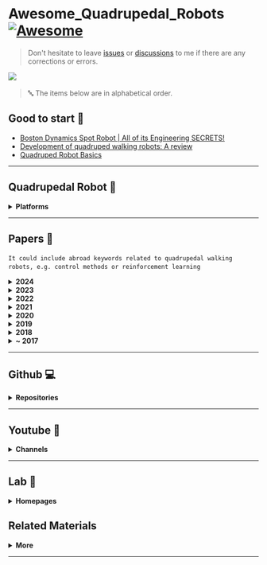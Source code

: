 # Awesome_Quadrupedal_Robots [![Awesome](https://cdn.rawgit.com/sindresorhus/awesome/d7305f38d29fed78fa85652e3a63e154dd8e8829/media/badge.svg)](https://github.com/sindresorhus/awesome)

> Don't hesitate to leave [issues](https://github.com/curieuxjy/Awesome_Quadrupedal_Robots/issues) or [discussions](https://github.com/curieuxjy/Awesome_Quadrupedal_Robots/discussions) to me if there are any corrections or errors.

![](./assets/cover_v2.png)

> 🔤 The items below are in alphabetical order.

## Good to start 🧐

- [Boston Dynamics Spot Robot | All of its Engineering SECRETS!](https://youtu.be/tfWbE_1eCZk)
- [Development of quadruped walking robots: A review](https://doi.org/10.1016/j.asej.2020.11.005)
- [Quadruped Robot Basics](https://youtu.be/O_2swSMecB4)

---

## Quadrupedal Robot 🐅

<details>
<summary><b>Platforms</b></summary>

- [AiDIN](https://www.aidinrobotics.co.kr/leggedrobot-aidin)
- [ANYmal](https://rsl.ethz.ch/robots-media/anymal.html)
- [Barkour](https://ai.googleblog.com/2023/05/barkour-benchmarking-animal-level.html)
- [Cheetah](https://biomimetics.mit.edu/)
- [CyberDog 2](https://www.mi.com/cyberdog2)
- [DeepRobotics](https://www.deeprobotics.cn/en/index/product.html)
- [HyQ](https://robots.ieee.org/robots/hyq/)
- [Magnecko](https://magnecko.ethz.ch/)
- [Max](https://www.chinamoneynetwork.com/2021/03/05/tencents-new-robotic-dog-max-has-wheels-on-its-knees-can-travel-at-25km-hour)
- [PongBot](https://rclab.kookmin.ac.kr/project1/quadruped-robot)
- [RBQ](https://www.rainbow-robotics.com/en_rbq)
- [Solo8](https://open-dynamic-robot-initiative.github.io/)
- [Spot](https://www.bostondynamics.com/products/spot)
- [Unitree](https://www.unitree.com/)
- [Vision60](https://www.ghostrobotics.io/vision-60)

</details>

---

## Papers 📑
`It could include abroad keywords related to quadrupedal walking robots, e.g. control methods or reinforcement learning`

<details>
<summary><b>2024</b></summary>

<img src="./assets/2024.png" width="100%" class="center"/>

- [Accessorizing Quadrupedal Robots with Wearable Electronics](https://onlinelibrary.wiley.com/doi/full/10.1002/aisy.202300633)
- [Agile But Safe: Learning Collision-Free High-Speed Legged Locomotion](https://arxiv.org/abs/2401.17583)
- [Cafe-Mpc: A Cascaded-Fidelity Model Predictive Control Framework with Tuning-Free Whole-Body Control](https://arxiv.org/abs/2403.03995)
- [Contrastive Initial State Buffer for Reinforcement Learning](https://rpg.ifi.uzh.ch/docs/ICRA24_Messikommer.pdf)
- [Convergent iLQR for Safe Trajectory Planning and Control of Legged Robots](https://arxiv.org/abs/2304.00346)
- [Deep Compliant Control for Legged Robots](TBD)
- [DrEureka: Language Model Guided Sim-To-Real Transfer](https://eureka-research.github.io/dr-eureka/assets/dreureka-paper.pdf)
- [DTC: Deep Tracking Control](https://www.science.org/doi/10.1126/scirobotics.adh5401)
- [Enhancing Quadruped Robot Locomotion on Deformable Terrains Through Contact Perception and Terrain Classification](https://papers.ssrn.com/sol3/papers.cfm?abstract_id=4682648)
- [Fast Traversability Estimation for Wild Visual Navigation](https://arxiv.org/abs/2305.08510)
- [GeRM: A Generalist Robotic Model with Mixture-of-experts for Quadruped Robot](https://arxiv.org/abs/2403.13358)
- [Hierarchical Open-Vocabulary 3D Scene Graphs for Language-Grounded Robot Navigation](https://arxiv.org/pdf/2403.17846.pdf)
- [Learning Force Control for Legged Manipulation](https://arxiv.org/abs/2405.01402)
- [Learning Quadrupedal High-Speed Running on Uneven Terrain](https://www.mdpi.com/2313-7673/9/1/37)
- [Learning Risk-Aware Quadrupedal Locomotion using Distributional Reinforcement Learning](https://arxiv.org/abs/2309.14246)
- [Learning robust autonomous navigation and locomotion for wheeled-legged robots](https://www.science.org/doi/10.1126/scirobotics.adi9641)
- [Learning to walk in confined spaces using 3D representation](https://arxiv.org/abs/2403.00187)
- [Legged Robot State Estimation With Invariant Extended Kalman Filter Using Neural Measurement Network](https://arxiv.org/abs/2402.00366)
- [ManyQuadrupeds: Learning a Single Locomotion Policy for Diverse Quadruped Robots](https://arxiv.org/abs/2310.10486)
- [MQE: Unleashing the Power of Interaction with Multi-agent Quadruped Environment](https://arxiv.org/abs/2403.16015)
- [OptiState: State Estimation of Legged Robots using Gated Networks with Transformer-based Vision and Kalman Filtering](https://arxiv.org/abs/2401.16719)
- [Pedipulate: Enabling Manipulation Skills using a Quadruped Robot's Leg](https://arxiv.org/abs/2402.10837)
- [ProNav: Proprioceptive Traversability Estimation for Legged Robot Navigation in Outdoor Environments](https://arxiv.org/abs/2307.09754)
- [Reduced Model Predictive Control Toward Highly Dynamic Quadruped Locomotion](https://ieeexplore.ieee.org/document/10418132/)
- [Sim-to-Real: A Performance Comparison of PPO, TD3, and SAC Reinforcement Learning Algorithms for Quadruped Walking Gait Generation](https://www.scirp.org/journal/paperinformation?paperid=131938)
- [Track2Act: Predicting Point Tracks from Internet Videos enables Diverse Zero-shot Robot Manipulation](https://arxiv.org/abs/2405.01527)
- [Understanding URDF: A Dataset and Analysis](https://ieeexplore.ieee.org/abstract/document/10478618)
- [Viability leads to the emergence of gait transitions in learning agile quadrupedal locomotion on challenging terrains](https://www.nature.com/articles/s41467-024-47443-w)
- [ViPlanner: Visual Semantic Imperative Learning for Local Navigation](https://arxiv.org/abs/2310.00982)
- [Visual Whole-Body Control for Legged Loco-Manipulation](https://arxiv.org/abs/2403.16967)
- [VLFM: Vision-Language Frontier Maps for Zero-Shot Semantic Navigation](https://arxiv.org/abs/2312.03275)

</details>

<details>
<summary><b>2023</b></summary>

<img src="./assets/2023.png" width="100%" class="center"/>

- [Adaptive Locomotion Learning for Quadruped Robots by Combining DRL with a Cosine Oscillator Based Rhythm Controller](https://www.mdpi.com/2076-3417/13/19/11045)
- [Adaptive walking control for quadruped robot by using oscillation patterns](https://www.nature.com/articles/s42256-022-00576-3)
- [AMP in the wild: Learning robust, agile, natural legged locomotion skills](https://arxiv.org/abs/2304.10888)
- [ANYmal Parkour: Learning Agile Navigation for Quadrupedal Robots](https://arxiv.org/abs/2306.14874)
- [ARMP: Autoregressive Motion Planning for Quadruped Locomotion and Navigation in Complex Indoor Environments](https://arxiv.org/abs/2303.15900)
- [ArtPlanner: Robust Legged Robot Navigation in the Field](https://arxiv.org/abs/2303.01420)
- [ASC: Adaptive Skill Coordination for Robotic Mobile Manipulation](https://arxiv.org/abs/2304.00410)
- [Autonomous Stair Ascending and Descending by Quadruped Wheelchairs](https://ieeexplore.ieee.org/abstract/document/10202377)
- [Barkour: Benchmarking Animal-level Agility with Quadruped Robots](https://arxiv.org/abs/2305.14654)
- [Barry: A High-Payload and Agile Quadruped Robot](https://ieeexplore.ieee.org/document/10246325)
- [Combining model-predictive control and predictive reinforcement learning for stable quadrupedal robot locomotion](https://arxiv.org/abs/2307.07752)
- [Controlling the Solo12 quadruped robot with deep reinforcement learning](https://www.nature.com/articles/s41598-023-38259-7)
- [Curiosity-Driven Learning of Joint Locomotion and Manipulation Tasks](https://openreview.net/forum?id=QG_ERxtDAP-&referrer=%5Bthe%20profile%20of%20Marco%20Hutter%5D(%2Fprofile%3Fid%3D~Marco_Hutter1))
- [DeepTransition: Viability Leads to the Emergence of Gait Transitions in Learning Anticipatory Quadrupedal Locomotion Skills](https://arxiv.org/abs/2306.07419)
- [DOC: Differentiable Optimal Control for Retargeting Motions onto Legged Robots](https://la.disneyresearch.com/wp-content/uploads/DOC_paper.pdf)
- [Dojo: A Differentiable Physics Engine for Robotics](https://arxiv.org/abs/2203.00806)
- [DreamWaQ: Learning Robust Quadrupedal Locomotion With Implicit Terrain Imagination via Deep Reinforcement Learning](https://arxiv.org/abs/2301.10602)
- [DribbleBot: Dynamic Legged Manipulation in the Wild](https://gmargo11.github.io/dribblebot/rsc/dribblebot_paper.pdf)
- [Drilling Task with a Quadruped Robot for Silage Face Measurements](https://www.researchgate.net/publication/370765569_Drilling_Task_with_a_Quadruped_Robot_for_Silage_Face_Measurements)
- [DTC: Deep Tracking Control - A Unifying Approach to Model-Based Planning and Reinforcement-Learning for Versatile and Robust Locomotion](https://arxiv.org/abs/2309.15462)
- [Event Camera-based Visual Odometry for Dynamic Motion Tracking of a Legged Robot Using Adaptive Time Surface](https://arxiv.org/abs/2305.08962)
- [Event-based Agile Object Catching with a Quadrupedal Robot](https://arxiv.org/abs/2303.17479)
- [Extreme Parkour with Legged Robots](https://arxiv.org/abs/2309.14341)
- [Fast Traversability Estimation for Wild Visual Navigation](https://arxiv.org/abs/2305.08510)
- [From Data-Fitting to Discovery: Interpreting the Neural Dynamics of Motor Control through Reinforcement Learning](https://arxiv.org/abs/2305.11107)
- [Geometric Mechanics of Contact-Switching Systems](https://arxiv.org/abs/2306.10276)
- [Grow Your Limits: Continuous Improvement with Real-World RL for Robotic Locomotion](https://arxiv.org/abs/2310.17634)
- [Guardians as You Fall: Active Mode Transition for Safe Falling](https://arxiv.org/abs/2310.04828)
- [Hierarchical Experience-informed Navigation for Multi-modal Quadrupedal Rebar Grid Traversal](https://arxiv.org/abs/2311.08354)
- [Identifying important sensory feedback for learning locomotion skills](https://www.nature.com/articles/s42256-023-00701-w)
- [Intelligent Control of Multilegged Robot Smooth Motion: A Review](https://ieeexplore.ieee.org/document/10216974)
- [iPlanner: Imperative Path Planning](https://arxiv.org/abs/2302.11434)
- [Language to Rewards for Robotic Skill Synthesis](https://arxiv.org/abs/2306.08647)
- [Layered Control for Cooperative Locomotion of Two Quadrupedal Robots: Centralized and Distributed Approaches](https://ieeexplore.ieee.org/document/10281391)
- [Learning a Single Policy for Diverse Behaviors on a Quadrupedal Robot using Scalable Motion Imitation](https://arxiv.org/abs/2303.15331)
- [Learning Agility and Adaptive Legged Locomotion via Curricular Hindsight Reinforcement Learning](https://arxiv.org/abs/2310.15583)
- [Learning and Adapting Agile Locomotion Skills by Transferring Experience](https://arxiv.org/abs/2304.09834)
- [Learning Arm-Assisted Fall Damage Reduction and Recovery for Legged Mobile Manipulators](https://www.research-collection.ethz.ch/handle/20.500.11850/595246)
- [Learning Complex Motor Skills for Legged Robot Fall Recovery](https://ieeexplore.ieee.org/document/10138662/)
- [Learning Impulse-Reduced Gait for Quadruped Robot using CMA-ES](https://ieeexplore.ieee.org/abstract/document/10202519)
- [Learning Low-Frequency Motion Control for Robust and Dynamic Robot Locomotion](https://arxiv.org/abs/2209.14887)
- [Learning Multiple Gaits within Latent Space for Quadruped Robots](https://arxiv.org/abs/2308.03014)
- [Learning Quadruped Locomotion using Bio-Inspired Neural Networks with Intrinsic Rhythmicity](https://arxiv.org/abs/2305.07300)
- [Learning quadrupedal locomotion on deformable terrain](https://www.science.org/doi/full/10.1126/scirobotics.ade2256)
- [Learning Robust Perception-Based Controller for Quadruped Robot](https://ieeexplore.ieee.org/document/10237187)
- [Learning to Exploit Elastic Actuators for Quadruped Locomotion](https://arxiv.org/abs/2209.07171)
- [Learning to Walk by Steering: Perceptive Quadrupedal Locomotion in Dynamic Environments](https://arxiv.org/abs/2209.09233)
- [Learning Whole-body Manipulation for Quadrupedal Robot](https://arxiv.org/abs/2308.16820)
- [Legs as Manipulator: Pushing Quadrupedal Agility Beyond Locomotion](https://arxiv.org/abs/2303.11330)
- [Lifelike Agility and Play on Quadrupedal Robots using Reinforcement Learning and Generative Pre-trained Models](https://arxiv.org/abs/2308.15143)
- [LSC: Language-guided Skill Coordination](https://languageguidedskillcoordination.github.io/)
- [LSTP: Long Short-Term Motion Planning for Legged and Legged-Wheeled Systems](https://www.research-collection.ethz.ch/handle/20.500.11850/625515)
- [Mastering Diverse Domains through World Models](https://arxiv.org/abs/2301.04104)
- [Max: A Wheeled-Legged Quadruped Robot for Multimodal Agile Locomotion](https://ieeexplore.ieee.org/document/10375960)
- [Multi-Contact Whole Body Force Control for Position-Controlled Robots](https://arxiv.org/abs/2312.16465)
- [Not Only Rewards But Also Constraints: Applications on Legged Robot Locomotion](https://arxiv.org/abs/2308.12517)
- [OPT-Mimic: Imitation of Optimized Trajectories for Dynamic Quadruped Behaviors](https://arxiv.org/abs/2210.01247)
- [ORBIT: A Unified Simulation Framework for Interactive Robot Learning Environments](https://ieeexplore.ieee.org/abstract/document/10107764)
- [Orthrus: A Dual-arm Quadrupedal Robot for Mobile Manipulation and Entertainment Applications](https://ieeexplore.ieee.org/document/10309339)
- [Puppeteer and Marionette: Learning Anticipatory Quadrupedal Locomotion Based on Interactions of a Central Pattern Generator and Supraspinal Drive](https://arxiv.org/abs/2302.13378)
- [PyPose: A Library for Robot Learning with Physics-based Optimization](https://arxiv.org/abs/2209.15428)
- [QUAR-VLA: Vision-Language-Action Model for Quadruped Robots](https://arxiv.org/abs/2312.14457)
- [Real-Time Collision-Free Motion Planning and Control for Mobile Manipulation with Quadrupeds](https://ieeexplore.ieee.org/abstract/document/10354901)
- [Reinforcement Learning for Legged Robots: Motion Imitation from Model-Based Optimal Control](https://arxiv.org/abs/2305.10989)
- [Reinforcement Learning from Multiple Sensors via Joint Representations](https://arxiv.org/abs/2302.05342)
- [Resilient Legged Local Navigation: Learning to Traverse with Compromised Perception End-to-End](https://arxiv.org/abs/2310.03581)
- [Responsive CPG-Based Locomotion Control for Quadruped Robots](https://link.springer.com/chapter/10.1007/978-981-99-8073-4_22)
- [RL + Model-based Control: Using On-demand Optimal Control to Learn Versatile Legged Locomotion](https://arxiv.org/abs/2305.17842)
- [RoboHive: A Unified Framework for Robot Learning](https://arxiv.org/abs/2310.06828)
- [Robot Parkour Learning](https://openreview.net/forum?id=uo937r5eTE)
- [Robust Quadrupedal Locomotion via Risk-Averse Policy Learning](https://arxiv.org/abs/2308.09405)
- [Robust Recovery Motion Control for Quadrupedal Robots via Learned Terrain Imagination](https://arxiv.org/abs/2306.12712)
- [Roll-Drop: accounting for observation noise with a single parameter](https://arxiv.org/abs/2304.13150)
- [SafeSteps: Learning Safer Footstep Planning Policies for Legged Robots via Model-Based Priors](https://arxiv.org/abs/2307.12664.pdf)
- [SayTap: Language to Quadrupedal Locomotion](https://arxiv.org/abs/2306.07580)
- [Scientific Exploration of Challenging Planetary Analog Environments with a Team of Legged Robots](https://arxiv.org/abs/2307.10079)
- [Skill Graph for Real-world Quadrupedal Robot Reinforcement Learning](https://openreview.net/forum?id=vdm4WnG5u-M)
- [SLoMo: A General System for Legged Robot Motion Imitation From Casual Videos](https://ieeexplore.ieee.org/abstract/document/10246373)
- [Solving Challenging Control Problems via Learning-based Motion Planning and Imitation](https://ieeexplore.ieee.org/abstract/document/10202250)
- [Taking the First Step Toward Autonomous Quadruped Robots: The Quadruped Robot Challenge at ICRA 2023 in London [Competitions]](https://doi.org/10.1109/MRA.2023.3293296)
- [Terrain-Aware Quadrupedal Locomotion via Reinforcement Learning](https://arxiv.org/abs/2310.04675)
- [Towards Legged Locomotion on Steep Planetary Terrain](https://www.research-collection.ethz.ch/handle/20.500.11850/625001)
- [Tuning Legged Locomotion Controllers via Safe Bayesian Optimization](https://arxiv.org/abs/2306.07092)
- [Versatile Multi-Contact Planning and Control for Legged Loco-Manipulation](https://www.science.org/doi/10.1126/scirobotics.adg5014)

</details>

<details>
<summary><b>2022</b></summary>

<img src="./assets/2022.png" width="100%" class="center"/>

- [A Collision-Free MPC for Whole-Body Dynamic Locomotion and Manipulation](https://arxiv.org/abs/2202.12385v1)
- [A Linearization of Centroidal Dynamics for the Model-Predictive Control of Quadruped Robots](https://ieeexplore.ieee.org/document/9812433)
- [A Reconfigurable Leg for Walking Robots](https://ieeexplore.ieee.org/document/9667211)
- [A Walk in the Park: Learning to Walk in 20 Minutes With Model-Free Reinforcement Learning](https://arxiv.org/abs/2208.07860)
- [A Whole-Body Controller Based on a Simplified Template for Rendering Impedances in Quadruped Manipulators](https://arxiv.org/abs/2208.00810)
- [A1 SLAM: Quadruped SLAM using the A1's Onboard Sensors](https://arxiv.org/abs/2211.14432)
- [Accelerated Policy Learning with Parallel Differentiable Simulation](https://arxiv.org/abs/2204.07137)
- [Accessibility-Based Clustering for Efficient Learning of Locomotion Skills](https://arxiv.org/abs/2109.11191)
- [Advanced Skills by Learning Locomotion and Local Navigation End-to-End](https://arxiv.org/abs/2209.12827)
- [Advanced Skills through Multiple Adversarial Motion Priors in Reinforcement Learning](https://doi.org/10.48550/arXiv.2203.14912)
- [Agile and versatile climbing on ferromagnetic surfaces with a quadrupedal robot](https://www.science.org/doi/10.1126/scirobotics.add1017)
- [Animal Motions on Legged Robots Using Nonlinear Model Predictive Control](https://ieeexplore.ieee.org/document/9981945)
- [Articulated Object Interaction in Unknown Scenes with Whole-Body Mobile Manipulation](https://arxiv.org/abs/2103.10534)
- [Bio-Inspired Rhythmic Locomotion for Quadruped Robots](https://ieeexplore.ieee.org/document/9780216)
- [Central pattern generators evolved for real-time adaptation](https://arxiv.org/abs/2210.08102)
- [Cerberus: Low-Drift Visual-Inertial-Leg Odometry For Agile Locomotion](https://arxiv.org/abs/2209.07654)
- [Collision-Backpropagation based Obstacle Avoidance Method for a Legged Robot Expressed as a Simplified Dynamics Model](https://ieeexplore.ieee.org/document/10003733)
- [Combining Learning-Based Locomotion Policy With Model-Based Manipulation for Legged Mobile Manipulators](https://ieeexplore.ieee.org/abstract/document/9684679)
- [Concurrent Training of a Control Policy and a State Estimator for Dynamic and Robust Legged Locomotion](https://doi.org/10.1109/LRA.2022.3151396)
- [Control of Wheeled-Legged Quadrupeds Using Deep Reinforcement Learning](https://link.springer.com/chapter/10.1007/978-3-031-15226-9_14)
- [Coupling Vision and Proprioception for Navigation of Legged Robots](https://arxiv.org/abs/2112.02094)
- [CPG-RL: Learning Central Pattern Generators for Quadruped Locomotion](https://arxiv.org/abs/2211.00458)
- [Creating a Dynamic Quadrupedal Robotic Goalkeeper with Reinforcement Learning](https://arxiv.org/abs/2210.04435)
- [DayDreamer: World Models for Physical Robot Learning](https://openreview.net/forum?id=3RBY8fKjHeu)
- [Deep Hierarchical Planning from Pixels](https://arxiv.org/abs/2206.04114)
- [Deep reinforcement learning for real-world quadrupedal locomotion: a comprehensive review](https://www.oaepublish.com/articles/ir.2022.20)
- [Deep Whole-Body Control: Learning a Unified Policy for Manipulation and Locomotion](https://arxiv.org/abs/2210.10044)
- [DeepPhase: periodic autoencoders for learning motion phase manifolds](https://dl.acm.org/doi/10.1145/3528223.3530178)
- [DMAP: a Distributed Morphological Attention Policy for Learning to Locomote with a Changing Body](https://arxiv.org/abs/2209.14218)
- [Elevation Mapping for Locomotion and Navigation using GPU](https://arxiv.org/abs/2204.12876)
- [Factor Graph Fusion of Raw GNSS Sensing with IMU and Lidar for Precise Robot Localization without a Base Station](https://arxiv.org/abs/2209.14649)
- [GenLoco: Generalized Locomotion Controllers for Quadrupedal Robots](https://openreview.net/forum?id=mqry_xMzvCM)
- [Hierarchical Adaptive Loco-manipulation Control for Quadruped Robots](https://arxiv.org/abs/2209.13145)
- [Hierarchical Decentralized Deep Reinforcement Learning Architecture for a Simulated Four-Legged Agent](https://arxiv.org/abs/2210.08003)
- [Hierarchical Reinforcement Learning for Precise Soccer Shooting Skills using a Quadrupedal Robot](https://arxiv.org/abs/2208.01160)
- [High-speed quadrupedal locomotion by imitation-relaxation reinforcement learning](https://www.nature.com/articles/s42256-022-00576-3)
- [Human Motion Control of Quadrupedal Robots using Deep Reinforcement Learning](https://arxiv.org/abs/2204.13336)
- [Imitate and Repurpose: Learning Reusable Robot Movement Skills From Human and Animal Behaviors](https://arxiv.org/abs/2203.17138)
- [Is Conditional Generative Modeling all you need for Decision-Making?](https://arxiv.org/abs/2211.15657)
- [Just Round: Quantized Observation Spaces Enable Memory Efficient Learning of Dynamic Locomotion](https://arxiv.org/abs/2210.08065)
- [Landing control method of a lightweight four-legged landing and walking robot](https://link.springer.com/article/10.1007/s11465-022-0707-1)
- [Layered Control for Cooperative Locomotion of Two Quadrupedal Robots: Centralized and Distributed Approaches](https://arxiv.org/abs/2211.06913)
- [Learning a Unified Policy for Whole-Body Control of Manipulation and Locomotion](https://openreview.net/forum?id=zldI4UpuG7v)
- [Learning Agile Skills via Adversarial Imitation of Rough Partial Demonstrations](https://arxiv.org/abs/2206.11693)
- [Learning and Deploying Robust Locomotion Policies with Minimal Dynamics Randomization](https://arxiv.org/abs/2209.12878)
- [Learning Footstep Planning for the Quadrupedal Locomotion with Model Predictive Control](https://link.springer.com/chapter/10.1007/978-3-030-97672-9_4)
- [Learning Forward Dynamics Model and Informed Trajectory Sampler for Safe Quadruped Navigation](https://doi.org/10.48550/arXiv.2204.08647)
- [Learning Free Gait Transition for Quadruped Robots via Phase-Guided Controller](https://arxiv.org/abs/2201.00206)
- [Learning Low-Frequency Motion Control for Robust and Dynamic Robot Locomotion](https://arxiv.org/abs/2209.14887)
- [Learning Modular Robot Visual-motor Locomotion Policies](https://arxiv.org/abs/2210.17486)
- [Learning plastic matching of robot dynamics in closed-loop central pattern generators](https://www.nature.com/articles/s42256-022-00505-4)
- [Learning robust perceptive locomotion for quadrupedal robots in the wild](https://doi.org/10.1126/scirobotics.abk2822)
- [Learning Torque Control for Quadrupedal Locomotion](https://doi.org/10.48550/arXiv.2203.05194)
- [Learning Visual Locomotion with Cross-Modal Supervision](https://arxiv.org/abs/2211.03785)
- [Legged Locomotion in Challenging Terrains using Egocentric Vision](https://openreview.net/forum?id=Re3NjSwf0WF)
- [Locomotion Policy Guided Traversability Learning using Volumetric Representations of Complex Environments](https://arxiv.org/abs/2203.15854)
- [Meta Reinforcement Learning for Optimal Design of Legged Robots](https://ieeexplore.ieee.org/abstract/document/9910025)
- [Model Predictive Control of Quadruped Robot Based on Reinforcement Learning](https://doi.org/10.3390/app13010154)
- [Monte Carlo Tree Search Gait Planner for Non-Gaited Legged System Control](https://arxiv.org/abs/2205.14277)
- [Multi-Modal Legged Locomotion Framework With Automated Residual Reinforcement Learning](https://ieeexplore.ieee.org/document/9830825)
- [Neural Scene Representation for Locomotion on Structured Terrain](https://arxiv.org/abs/2206.08077)
- [Next Steps: Learning a Disentangled Gait Representation for Versatile Quadruped Locomotion](https://ieeexplore.ieee.org/document/9811584)
- [Nonlinear Model Predictive Control for Quadrupedal Locomotion Using Second-Order Sensitivity Analysis](https://arxiv.org/abs/2207.10465)
- [Online Kinematic Calibration for Legged Robots](https://ieeexplore.ieee.org/document/9807408)
- [Perceptive Locomotion through Nonlinear Model Predictive Control](https://arxiv.org/abs/2208.08373)
- [PI-ARS: Accelerating Evolution-Learned Visual-Locomotion with Predictive Information Representations](https://arxiv.org/abs/2207.13224)
- [PrePARE: Predictive Proprioception for Agile Failure Event Detection in Robotic Exploration of Extreme Terrains](https://arxiv.org/abs/2208.00322)
- [PSTO: Learning Energy-Efficient Locomotion for Quadruped Robots](https://doi.org/10.3390/machines10030185)
- [Quadruped Reinforcement Learning without Explicit State Estimation](https://ieeexplore.ieee.org/document/10011765)
- [Rapid and Reliable Quadruped Motion Planning with Omnidirectional Jumping](https://arxiv.org/abs/2111.13648?context=cs)
- [Rapid Locomotion via Reinforcement Learning](https://arxiv.org/abs/2205.02824#)
- [Real-time Digital Double Framework to Predict Collapsible Terrains for Legged Robots](https://arxiv.org/abs/2209.09508)
- [REvolveR: Continuous Evolutionary Models for Robot-to-robot Policy Transfer](https://arxiv.org/abs/2202.05244)
- [RLOC: Terrain-Aware Legged Locomotion using Reinforcement Learning and Optimal Control](https://arxiv.org/abs/2012.03094)
- [RoLoMa: Robust Loco-Manipulation for Quadruped Robots with Arms](https://arxiv.org/abs/2203.01446)
- [Safe Reinforcement Learning for Legged Locomotion](https://doi.org/10.48550/arXiv.2203.02638)
- [Sample Efficient Dynamics Learning for Symmetrical Legged Robots:Leveraging Physics Invariance and Geometric Symmetries](https://arxiv.org/abs/2210.07329)
- [Saving the Limping: Fault-tolerant Quadruped Locomotion via Reinforcement Learning](https://arxiv.org/abs/2210.00474)
- [State Estimation for Hybrid Locomotion of Driving-Stepping Quadrupeds](https://arxiv.org/abs/2211.11390)
- [STEP: State Estimator for Legged Robots Using a Preintegrated foot Velocity Factor](https://arxiv.org/abs/2202.05572)
- [TROT-Q: Traversability and Obstacle Aware Target Tracking System for Quadruped Robots](https://ieeexplore.ieee.org/document/9828258)
- [Unsupervised Learning of Terrain Representations for Haptic Monte Carlo Localization](https://ieeexplore.ieee.org/document/9812296)
- [VAE-Loco: Versatile Quadruped Locomotion by Learning a Disentangled Gait Representation](https://arxiv.org/abs/2205.01179)
- [Versatile Real-Time Motion Synthesis via Kino-Dynamic MPC with Hybrid-Systems DDP](https://arxiv.org/abs/2209.14138)
- [Versatile Skill Control via Self-supervised Adversarial Imitation of Unlabeled Mixed Motions](https://arxiv.org/abs/2209.07899)
- [ViNL: Visual Navigation and Locomotion Over Obstacles](https://arxiv.org/abs/2210.14791)
- [ViTAL: Vision-Based Terrain-Aware Locomotion for Legged Robots](https://ieeexplore.ieee.org/document/9966331)
- [Walk These Ways: Gait-conditioned Policies Yield Diversified Quadrupedal Agility](https://openreview.net/forum?id=52c5e73SlS2)
- [Walking in Narrow Spaces: Safety-critical Locomotion Control for Quadrupedal Robots with Duality-based Optimization](https://arxiv.org/abs/2212.14199)

</details>

<details>
<summary><b>2021</b></summary>

<img src="./assets/2021.png" width="100%" class="center"/>

- [A Review of Physics Simulators for Robotic Applications](https://ieeexplore.ieee.org/document/9386154/)
- [A Unified MPC Framework for Whole-Body Dynamic Locomotion and Manipulation](https://arxiv.org/abs/2103.00946)
- [Adaptive CLF-MPC With Application to Quadrupedal Robots](https://doi.org/10.1109/LRA.2021.3128697)
- [Adaptive Force-based Control for Legged Robots](https://arxiv.org/abs/2011.06236)
- [Animal Gaits on Quadrupedal Robots Using Motion Matching and Model-Based Control](https://ieeexplore.ieee.org/document/9635838)
- [Cat-Like Jumping and Landing of Legged Robots in Low Gravity Using Deep Reinforcement Learning](https://doi.org/10.1109/TRO.2021.3084374)
- [Circus ANYmal: A Quadruped Learning Dexterous Manipulation with Its Limbs](https://ieeexplore.ieee.org/abstract/document/9561926)
- [CPG-ACTOR: Reinforcement Learning for Central Pattern Generators](https://arxiv.org/abs/2102.12891)
- [CPG-Based Hierarchical Locomotion Control for Modular Quadrupedal Robots Using Deep Reinforcement Learning](https://ieeexplore.ieee.org/document/9465716)
- [Development of a Quadruped Robot System With Torque-Controllable Modular Actuator Unit](https://doi.org/10.1109/TIE.2020.3007084)
- [Dynamics Randomization Revisited:A Case Study for Quadrupedal Locomotion](https://arxiv.org/abs/2011.02404)
- [Efficient Motion Planning Based on Kinodynamic Model for Quadruped Robots Following Persons in Confined Spaces](https://ieeexplore.ieee.org/document/9440744)
- [Fast and Efficient Locomotion via Learned Gait Transitions](https://arxiv.org/abs/2104.04644)
- [GLiDE: Generalizable Quadrupedal Locomotion in Diverse Environments with a Centroidal Model](https://arxiv.org/abs/2104.09771?context=cs)
- [Imitation Learning by Reinforcement Learning](https://doi.org/10.48550/arXiv.2108.04763)
- [Imitation Learning from MPC for Quadrupedal Multi-Gait Control](https://doi.org/10.1109/ICRA48506.2021.9561444)
- [Jumping over obstacles with MIT Cheetah 2](https://doi.org/10.1016/j.robot.2020.103703)
- [Learning Agile Locomotion Skills with a Mentor](https://doi.org/10.1109/ICRA48506.2021.9561567)
- [Learning Fast Adaptation with Meta Strategy Optimization](https://doi.org/10.48550/arXiv.1909.12995)
- [Learning multiple gaits of quadruped robot using hierarchical reinforcement learning](https://doi.org/10.48550/arXiv.2112.04741)
- [Learning to Jump from Pixels](https://arxiv.org/abs/2110.15344)
- [Learning to Navigate Sidewalks in Outdoor Environments](https://doi.org/10.48550/arXiv.2109.05603)
- [Learning to Walk in Minutes Using Massively Parallel Deep Reinforcement Learning](https://doi.org/10.48550/arXiv.2109.11978)
- [Learning Vision-Guided Quadrupedal Locomotion End-to-End with Cross-Modal Transformers](https://doi.org/10.48550/arXiv.2107.03996)
- [Legged Robots that Keep on Learning: Fine-Tuning Locomotion Policies in the Real World](https://doi.org/10.48550/arXiv.2110.05457)
- [Minimizing Energy Consumption Leads to the Emergence of Gaits in Legged Robots](https://doi.org/10.48550/arXiv.2111.01674)
- [Obstacle Overcoming Gait Design for Quadruped Robot with Vision and Tactile Sensing Feedback](https://ieeexplore.ieee.org/document/9638875)
- [Perceptive Autonomous Stair Climbing for Quadrupedal Robots](https://ieeexplore.ieee.org/document/9636302)
- [Real-time Optimal Navigation Planning Using Learned Motion Costs](https://ieeexplore.ieee.org/document/9561861)
- [Reinforcement Learning for Collaborative Quadrupedal Manipulation of a Payload over Challenging Terrain](https://ieeexplore.ieee.org/document/9551481)
- [Reinforcement Learning with Evolutionary Trajectory Generator: A General Approach for Quadrupedal Locomotion](https://doi.org/10.48550/arXiv.2109.06409)
- [Representation-Free Model Predictive Control for Dynamic Motions in Quadrupeds](https://arxiv.org/abs/2012.10002)
- [RMA: Rapid Motor Adaptation for Legged Robots](https://doi.org/10.48550/arXiv.2107.04034)
- [Robust High-speed Running for Quadruped Robots via Deep Reinforcement Learning](https://arxiv.org/abs/2103.06484)
- [Search-based Kinodynamic Motion Planning for Omnidirectional Quadruped Robots](https://arxiv.org/abs/2011.00806)
- [Simulation-Based Climbing Capability Analysis for Quadrupedal Robots](https://www.research-collection.ethz.ch/handle/20.500.11850/501538)
- [Traversing Steep and Granular Martian Analog Slopes With a Dynamic Quadrupedal Robot](https://arxiv.org/abs/2106.01974)
- [VILENS: Visual, Inertial, Lidar, and Leg Odometry for All-Terrain Legged Robots](https://doi.org/10.48550/arXiv.2107.07243)
- [VILENS: Visual, Inertial, Lidar, and Leg Odometryfor All-Terrain Legged Robots](https://arxiv.org/abs/2107.07243)
- [Vision-based Terrain Perception of Quadruped Robots in Complex Environments](https://ieeexplore.ieee.org/document/9739576)
- [Visual-Locomotion: Learning to Walk on Complex Terrains with Vision](https://openreview.net/forum?id=NDYbXf-DvwZ)

</details>

<details>
<summary><b>2020</b></summary>

<img src="./assets/2020.png" width="100%" class="center"/>

- [An Open Torque-Controlled Modular Robot Architecture for Legged Locomotion Research](https://ieeexplore.ieee.org/document/9015985)
- [Dream to Control: Learning Behaviors by Latent Imagination](https://arxiv.org/abs/1912.01603)
- [Dynamic equilibrium of climbing robots based on stability polyhedron for gravito-inertial acceleration](https://clawar.org/wp-content/uploads/2021/02/Clawar2020_Paper_18.pdf)
- [Dynamics-Aware Unsupervised Discovery of Skills](https://arxiv.org/abs/1907.01657)
- [Emergent Real-World Robotic Skills via Unsupervised Off-Policy Reinforcement Learning](https://arxiv.org/abs/2004.12974)
- [First Steps: Latent-Space Control with Semantic Constraints for Quadruped Locomotion](https://arxiv.org/abs/2007.01520)
- [Guided Constrained Policy Optimization for Dynamic Quadrupedal Robot Locomotion](https://ieeexplore.ieee.org/abstract/document/9028178)
- [Learning Agile Robotic Locomotion Skills by Imitating Animals](https://doi.org/10.48550/arXiv.2004.00784)
- [Learning quadrupedal locomotion over challenging terrain](https://doi.org/10.1126/scirobotics.abc5986)
- [Learning to Walk in the Real World with Minimal Human Effort](https://arxiv.org/abs/2002.08550)
- [Models, Pixels, and Rewards: Evaluating Design Trade-offs in Visual Model-Based Reinforcement Learning](https://doi.org/10.48550/arXiv.2012.04603)
- [Mpc-based controller with terrain insight for dynamic legged locomotion](https://arxiv.org/abs/1909.13842)
- [Multi-expert learning of adaptive legged locomotion](https://doi.org/10.1126/scirobotics.abb2174)
- [One Policy to Control Them All: Shared Modular Policies for Agent-Agnostic Control](https://doi.org/10.48550/arXiv.2007.04976)
- [Path Planning With Local Motion Estimations](https://ieeexplore.ieee.org/document/8988152)
- [Perceptive Locomotion in Rough Terrain – Online Foothold Optimization](https://ieeexplore.ieee.org/document/9134750)
- [Plane-based stairway mapping for legged robot locomotion](https://doi.org/10.1108/IR-09-2019-0189)
- [Pronto: A Multi-Sensor State Estimator for Legged Robots in Real-World Scenarios](https://www.frontiersin.org/articles/10.3389/frobt.2020.00068/full)
- [Rapidly Adaptable Legged Robots via Evolutionary Meta-Learning](https://doi.org/10.48550/arXiv.2003.01239)
- [Reinforcement learning for quadrupedal locomotion with design of continual–hierarchical curriculum](https://doi.org/10.1016/j.engappai.2020.103869)
- [Vision Aided Dynamic Exploration of Unstructured Terrain with a Small-Scale Quadruped Robot](https://ieeexplore.ieee.org/document/9196777)

</details>

<details>
<summary><b>2019</b></summary>

<img src="./assets/2019.png" width="100%" class="center"/>

- [DeepGait: Planning and Control of Quadrupedal Gaits using Deep Reinforcement Learning](https://doi.org/10.48550/arXiv.1909.08399)
- [Design a Fall Recovery Strategy for a Wheel-Legged Quadruped Robot Using Stability Feature Space](https://doi.org/10.1109/ROBIO49542.2019.8961722)
- [Dynamic Locomotion on Slippery Ground](https://doi.org/10.1109/LRA.2019.2931284)
- [Fast and Continuous Foothold Adaptation for Dynamic Locomotion through CNNs](https://arxiv.org/abs/1809.09759)
- [Feedback MPC for Torque-Controlled Legged Robots](https://doi.org/10.1109/IROS40897.2019.8968251)
- [Hierarchical Reinforcement Learning for Quadruped Locomotion](https://arxiv.org/abs/1905.08926)
- [Highly Dynamic Quadruped Locomotion via Whole-Body Impulse Control and Model Predictive Control](https://arxiv.org/abs/1909.06586)
- [Learning a Faster Locomotion Gait for a Quadruped Robot with Model-Free Deep Reinforcement Learning](https://ieeexplore.ieee.org/document/8961651)
- [Learning agile and dynamic motor skills for legged robots](https://www.science.org/doi/10.1126/scirobotics.aau5872)
- [Model Predictive Control for Motion Planning of Quadrupedal Locomotion](https://ieeexplore.ieee.org/document/8834241)
- [Policies Modulating Trajectory Generators](https://arxiv.org/abs/1910.02812)
- [Robust Legged Robot State Estimation Using Factor Graph Optimization](https://doi.org/10.1109/LRA.2019.2933768)
- [SpaceBok: A Dynamic Legged Robot for Space Exploration](https://ieeexplore.ieee.org/document/8794136)
- [Stabilizing Off-Policy Q-Learning via Bootstrapping Error Reduction](https://doi.org/10.48550/arXiv.1906.00949)
- [Whole-body motion and landing force control for quadrupedal stair climbing](https://ieeexplore.ieee.org/document/8967527)

</details>

<details>
<summary><b>2018</b></summary>

<img src="./assets/2018.png" width="100%" class="center"/>

- [Contact Model Fusion for Event-Based Locomotion in Unstructured Terrains](https://ieeexplore.ieee.org/document/8460904)
- [Dynamic locomotion in the MIT Cheetah 3 through convex model-predictive control](https://ieeexplore.ieee.org/document/8594448)
- [Gait and Trajectory Optimization for Legged Systems Through Phase-Based End-Effector Parameterization](https://ieeexplore.ieee.org/document/8283570)
- [Learning to Walk via Deep Reinforcement Learning](https://doi.org/10.48550/arXiv.1812.11103)
- [MIT Cheetah 3: Design and Control of a Robust, Dynamic Quadruped Robot](https://doi.org/10.1109/IROS.2018.8593885)
- [Mode-adaptive neural networks for quadruped motion control](https://dl.acm.org/doi/10.1145/3197517.3201366)
- [Per-Contact Iteration Method for Solving Contact Dynamics](https://ieeexplore.ieee.org/abstract/document/8255551)
- [Policy Transfer with Strategy Optimization](https://doi.org/10.48550/arXiv.1810.05751)
- [Robust Rough-Terrain Locomotion with a Quadrupedal Robot](https://ieeexplore.ieee.org/document/8460731)
- [Scalability Analysis of Legged Robots for Space Exploration](https://www.research-collection.ethz.ch/handle/20.500.11850/183684)
- [Sim-to-Real: Learning Agile Locomotion For Quadruped Robots](https://doi.org/10.48550/arXiv.1804.10332)

</details>

<details>
<summary><b>~ 2017</b></summary>

<img src="./assets/2017.png" width="100%" class="center"/>

- [ANYmal - a highly mobile and dynamic quadrupedal robot](https://doi.org/10.1109/IROS.2016.7758092)
- [Design of HyQ – a hydraulically and electrically actuated quadruped robot](https://doi.org/10.1177/0959651811402275)
- [High-slope terrain locomotion for torque-controlled quadruped robots](https://link.springer.com/article/10.1007/s10514-016-9573-1)
- [Meta Learning Shared Hierarchies](https://doi.org/10.48550/arXiv.1710.09767)
- [Robot-Centric Elevation Mapping with Uncertainty Estimates](https://doi.org/10.1142/9789814623353_0051)
- [Slip Detection and Recovery for Quadruped Robots](https://doi.org/10.1016/j.robot.2005.07.002)
- [State Estimation for Legged Robots - Consistent Fusion of Leg Kinematics and IMU](https://doi.org/10.7551/mitpress/9816.001.0001)
- [Survey of Numerical Methods for Trajectory Optimization](https://arc.aiaa.org/doi/10.2514/2.4231)
- [Terrain-adaptive locomotion skills using deep reinforcement learning](https://dl.acm.org/doi/10.1145/2897824.2925881)
- [Tumble stability criterion of integrated locomotion and manipulation](https://ieeexplore.ieee.org/document/571067)
- [Wholebody trajectory optimization for non-periodic dynamic motions on quadrupedal systems](https://ieeexplore.ieee.org/document/7989623)

</details>

---

## Github 💻

<details>
<summary><b>Repositories</b></summary>

- [![](https://img.shields.io/badge/adham--elarabawy-open--quadruped-black?style=flat-square&logo=github)](https://github.com/adham-elarabawy/open-quadruped) <img src="https://img.shields.io/github/stars/adham-elarabawy/open-quadruped?style=flat-square&color=yellow">
- [![](https://img.shields.io/badge/Alescontrela-AMP_for_hardware-black?style=flat-square&logo=github)](https://github.com/Alescontrela/AMP_for_hardware) <img src="https://img.shields.io/github/stars/Alescontrela/AMP_for_hardware?style=flat-square&color=yellow">
- [![](https://img.shields.io/badge/antonilo-rl_locomotion-black?style=flat-square&logo=github)](https://github.com/antonilo/rl_locomotion) <img src="https://img.shields.io/github/stars/antonilo/rl_locomotion?style=flat-square&color=yellow">
- [![](https://img.shields.io/badge/AtsushiSakai-PythonRobotics-black?style=flat-square&logo=github)](https://github.com/AtsushiSakai/PythonRobotics) <img src="https://img.shields.io/github/stars/AtsushiSakai/PythonRobotics?style=flat-square&color=yellow">
- [![](https://img.shields.io/badge/bdaiinstitute-spot_ros2-black?style=flat-square&logo=github)](https://github.com/bdaiinstitute/spot_ros2) <img src="https://img.shields.io/github/stars/bdaiinstitute/spot_ros2?style=flat-square&color=yellow">
- [![](https://img.shields.io/badge/bdaiinstitute-vlfm-black?style=flat-square&logo=github)](https://github.com/bdaiinstitute/vlfm) <img src="https://img.shields.io/github/stars/bdaiinstitute/vlfm?style=flat-square&color=yellow">
- [![](https://img.shields.io/badge/bulletphysics-bullet3-black?style=flat-square&logo=github)](https://github.com/bulletphysics/bullet3) <img src="https://img.shields.io/github/stars/bulletphysics/bullet3?style=flat-square&color=yellow">
- [![](https://img.shields.io/badge/chvmp-champ_setup_assistant-black?style=flat-square&logo=github)](https://github.com/chvmp/champ_setup_assistant) <img src="https://img.shields.io/github/stars/chvmp/champ_setup_assistant?style=flat-square&color=yellow">
- [![](https://img.shields.io/badge/Daniella1-urdf_files_dataset-black?style=flat-square&logo=github)](https://github.com/Daniella1/urdf_files_dataset) <img src="https://img.shields.io/github/stars/Daniella1/urdf_files_dataset?style=flat-square&color=yellow">
- [![](https://img.shields.io/badge/danijar-dreamerv3-black?style=flat-square&logo=github)](https://github.com/danijar/dreamerv3) <img src="https://img.shields.io/github/stars/danijar/dreamerv3?style=flat-square&color=yellow">
- [![](https://img.shields.io/badge/Derek--TH--Wang-quadruped_ctrl-black?style=flat-square&logo=github)](https://github.com/Derek-TH-Wang/quadruped_ctrl) <img src="https://img.shields.io/github/stars/Derek-TH-Wang/quadruped_ctrl?style=flat-square&color=yellow">
- [![](https://img.shields.io/badge/dojo--sim-Dojo.jl-black?style=flat-square&logo=github)](https://github.com/dojo-sim/Dojo.jl) <img src="https://img.shields.io/github/stars/dojo-sim/Dojo.jl?style=flat-square&color=yellow">
- [![](https://img.shields.io/badge/dojo--sim-dojopy-black?style=flat-square&logo=github)](https://github.com/dojo-sim/dojopy) <img src="https://img.shields.io/github/stars/dojo-sim/dojopy?style=flat-square&color=yellow">
- [![](https://img.shields.io/badge/erwincoumans-pybullet_robots-black?style=flat-square&logo=github)](https://github.com/erwincoumans/pybullet_robots) <img src="https://img.shields.io/github/stars/erwincoumans/pybullet_robots?style=flat-square&color=yellow">
- [![](https://img.shields.io/badge/ethz--adrl-towr-black?style=flat-square&logo=github)](https://github.com/ethz-adrl/towr) <img src="https://img.shields.io/github/stars/ethz-adrl/towr?style=flat-square&color=yellow">
- [![](https://img.shields.io/badge/eureka--research-DrEureka-black?style=flat-square&logo=github)](https://github.com/eureka-research/DrEureka) <img src="https://img.shields.io/github/stars/eureka-research/DrEureka?style=flat-square&color=yellow">
- [![](https://img.shields.io/badge/gaiyi7788-awesome--legged--locomotion--learning-black?style=flat-square&logo=github)](https://github.com/gaiyi7788/awesome-legged-locomotion-learning) <img src="https://img.shields.io/github/stars/gaiyi7788/awesome-legged-locomotion-learning?style=flat-square&color=yellow"> 
- [![](https://img.shields.io/badge/google-brax-black?style=flat-square&logo=github)](https://github.com/google/brax) <img src="https://img.shields.io/github/stars/google/brax?style=flat-square&color=yellow">
- [![](https://img.shields.io/badge/heuristicus-spot_ros-black?style=flat-square&logo=github)](https://github.com/heuristicus/spot_ros) <img src="https://img.shields.io/github/stars/heuristicus/spot_ros?style=flat-square&color=yellow">
- [![](https://img.shields.io/badge/leggedrobotics-legged_gym-black?style=flat-square&logo=github)](https://github.com/leggedrobotics/legged_gym) <img src="https://img.shields.io/github/stars/leggedrobotics/legged_gym?style=flat-square&color=yellow">
- [![](https://img.shields.io/badge/leggedrobotics-rsl_rl-black?style=flat-square&logo=github)](https://github.com/leggedrobotics/rsl_rl) <img src="https://img.shields.io/github/stars/leggedrobotics/rsl_rl?style=flat-square&color=yellow">
- [![](https://img.shields.io/badge/leggedrobotics-viplanner-black?style=flat-square&logo=github)](https://github.com/leggedrobotics/viplanner) <img src="https://img.shields.io/github/stars/leggedrobotics/viplanner?style=flat-square&color=yellow">
- [![](https://img.shields.io/badge/nicrusso7-rex--gym-black?style=flat-square&logo=github)](https://github.com/nicrusso7/rex-gym) <img src="https://img.shields.io/github/stars/nicrusso7/rex-gym?style=flat-square&color=yellow">
- [![](https://img.shields.io/badge/NM512-dreamerv3--torch-black?style=flat-square&logo=github)](https://github.com/NM512/dreamerv3-torch) <img src="https://img.shields.io/github/stars/NM512/dreamerv3-torch?style=flat-square&color=yellow">
- [![](https://img.shields.io/badge/NVIDIA--Omniverse-IsaacGymEnvs-black?style=flat-square&logo=github)](https://github.com/NVIDIA-Omniverse/IsaacGymEnvs) <img src="https://img.shields.io/github/stars/NVIDIA-Omniverse/IsaacGymEnvs?style=flat-square&color=yellow">
- [![](https://img.shields.io/badge/NVIDIA--Omniverse-OmniIsaacGymEnvs-black?style=flat-square&logo=github)](https://github.com/NVIDIA-Omniverse/OmniIsaacGymEnvs) <img src="https://img.shields.io/github/stars/NVIDIA-Omniverse/OmniIsaacGymEnvs?style=flat-square&color=yellow">
- [![](https://img.shields.io/badge/NVIDIA--Omniverse-Orbit-black?style=flat-square&logo=github)](https://github.com/NVIDIA-Omniverse/Orbit) <img src="https://img.shields.io/github/stars/NVIDIA-Omniverse/Orbit?style=flat-square&color=yellow">
- [![](https://img.shields.io/badge/OpenQuadruped-spot_mini_mini-black?style=flat-square&logo=github)](https://github.com/OpenQuadruped/spot_mini_mini) <img src="https://img.shields.io/github/stars/OpenQuadruped/spot_mini_mini?style=flat-square&color=yellow">
- [![](https://img.shields.io/badge/ori-drs_lfmc_gym-black?style=flat-square&logo=github)](https://github.com/ori-drs/lfmc_gym) <img src="https://img.shields.io/github/stars/ori-drs/lfmc_gym?style=flat-square&color=yellow">
- [![](https://img.shields.io/badge/PetoiCamp-OpenCat-black?style=flat-square&logo=github)](https://github.com/PetoiCamp/OpenCat) <img src="https://img.shields.io/github/stars/PetoiCamp/OpenCat?style=flat-square&color=yellow">
- [![](https://img.shields.io/badge/pypose-pypose-black?style=flat-square&logo=github)](https://github.com/pypose/pypose) <img src="https://img.shields.io/github/stars/pypose/pypose?style=flat-square&color=yellow">
- [![](https://img.shields.io/badge/robomechanics-quad--sdk-black?style=flat-square&logo=github)](https://github.com/robomechanics/quad-sdk) <img src="https://img.shields.io/github/stars/robomechanics/quad-sdk?style=flat-square&color=yellow">
- [![](https://img.shields.io/badge/robot--descriptions-awesome--robot--descriptions-black?style=flat-square&logo=github)](https://github.com/robot-descriptions/awesome-robot-descriptions) <img src="https://img.shields.io/github/stars/robot-descriptions/awesome-robot-descriptions?style=flat-square&color=yellow"> 
- [![](https://img.shields.io/badge/silvery107-rl--mpc--locomotion-black?style=flat-square&logo=github)](https://github.com/silvery107/rl-mpc-locomotion) <img src="https://img.shields.io/github/stars/silvery107/rl-mpc-locomotion?style=flat-square&color=yellow">
- [![](https://img.shields.io/badge/stanfordroboticsclub-StanfordQuadruped-black?style=flat-square&logo=github)](https://github.com/stanfordroboticsclub/StanfordQuadruped) <img src="https://img.shields.io/github/stars/stanfordroboticsclub/StanfordQuadruped?style=flat-square&color=yellow">
- [![](https://img.shields.io/badge/TopHillRobotics-quadruped--robot-black?style=flat-square&logo=github)](https://github.com/TopHillRobotics/quadruped-robot) <img src="https://img.shields.io/github/stars/TopHillRobotics/quadruped-robot?style=flat-square&color=yellow">
- [![](https://img.shields.io/badge/unitreerobotics-unitree_mujoco-black?style=flat-square&logo=github)](https://github.com/unitreerobotics/unitree_mujoco) <img src="https://img.shields.io/github/stars/unitreerobotics/unitree_mujoco?style=flat-square&color=yellow">
- [![](https://img.shields.io/badge/unitreerobotics-unitree_sdk2-black?style=flat-square&logo=github)](https://github.com/unitreerobotics/unitree_sdk2) <img src="https://img.shields.io/github/stars/unitreerobotics/unitree_sdk2?style=flat-square&color=yellow">
- [![](https://img.shields.io/badge/vikashplus-robohive-black?style=flat-square&logo=github)](https://github.com/vikashplus/robohive) <img src="https://img.shields.io/github/stars/vikashplus/robohive?style=flat-square&color=yellow">

</details>

---

## Youtube 🎥

<details>
<summary><b>Channels</b></summary>

- [AI Robotics Seminar - University of Toronto](https://www.youtube.com/@AIRoboticsSeminar-UofT)
- [ANYbotics](https://www.youtube.com/channel/UC1B-ML60I2hKTvygvMjubnw)
- [Biomimetics MIT](https://www.youtube.com/user/MITbiomimetics)
- [BIOROB](https://www.youtube.com/@epflbiorob)
- [Boston Dynamics](https://www.youtube.com/user/BostonDynamics)
- [CMU Robotic Exploration Lab](https://www.youtube.com/@roboticexplorationlab3724)
- [cmurobotics](https://www.youtube.com/user/cmurobotics/featured)
- [Conference on Robot Learning](https://www.youtube.com/channel/UCXnxdtIKJVUN0I-gKo2Chmg)
- [DeepMind](https://www.youtube.com/channel/UCP7jMXSY2xbc3KCAE0MHQ-A)
- [DeepRobotics](https://www.youtube.com/channel/UCj73fOsxOlugnBPJOoM9rHw)
- [Dynamic Robotics Laboratory - Oregon State University](https://www.youtube.com/OregonStateDRL)
- [Erwin Coumans](https://www.youtube.com/user/erwincoumans)
- [ETH Zürich](https://www.youtube.com/user/ethzurich)
- [Figure AI](https://www.youtube.com/figureai)
- [Ghost Robotics](https://www.youtube.com/c/GhostRobotics)
- [Hybrid Robotics](https://www.youtube.com/channel/UCF18oH66MtrfUT3lpFc1xig)
- [IHMC Robotics](https://www.youtube.com/IHMCRobotics)
- [KAIST Urban Robotics Lab](https://www.youtube.com/user/urobotkaist)
- [magnecko](https://www.youtube.com/@magnecko)
- [MIT Robotics](https://www.youtube.com/channel/UCK2tKzmSFFnpFhUXtRKjvnQ)
- [MPCRL 2021](https://www.youtube.com/channel/UCkRH02MnrxbBZ64vgJPtOkg) - [Recent advances in MPC and RL for legged robots](https://sites.google.com/view/mpc-and-rl-for-legged-robots)
- [Northwestern Robotics](https://www.youtube.com/user/kevinl2145)
- [Oxford Dynamic Robot Systems Group](https://www.youtube.com/channel/UCaiUvr8geeebTWtEcQgUzpw) 
- [PRO ROBOTS](https://www.youtube.com/channel/UCu8luTDe_Xxd2ahAXsCWX5g)
- [RaiLab Kaist](https://www.youtube.com/channel/UC2kxDvHbUj-nQlUMw09ih0Q)
- [RcLab](https://www.youtube.com/channel/UCCDU6dQ7FDBjOTlkAuHQ21g)
- [Reinforcement Learning Zurich](https://www.youtube.com/channel/UCml6vXgE_n2XdhONgSnkPFw)
- [RISE LAB - SKKU](https://www.youtube.com/@rise-lab-skku)
- [Robomechanics Lab](https://www.youtube.com/channel/UCKD78aZAsdB9-JTwrt6Q1KA)
- [robot mania](https://www.youtube.com/channel/UCTFtuhl7YBPPdsoU9xEWxnA)
- [Robotics Innovatory](https://www.youtube.com/channel/UCgswqO84K3B2tMUdecHBuJQ)
- [Robotics Today](https://www.youtube.com/channel/UCtfiXX2nJ5Qz-ZxGEwDCy5A)
- [Stoch Lab IISc](https://www.youtube.com/channel/UC4SBmq_fVgzyaqHHyITkSjA)
- [The Robot Brains Podcast](https://www.youtube.com/channel/UCXNviQjBONXljxkJzNV-Xbw)
- [umrobotics](https://www.youtube.com/channel/UC-WH2n-SkB166pUq5o5ULUg)
- [Unitree Robotics](https://www.youtube.com/channel/UCsMbp4V8oxzHCMdOUP-3oWw)

</details>


---

## Lab 👥

<details>
<summary><b>Homepages</b></summary>

- [Biomimetic Robotics Lab - MIT](https://biomimetics.mit.edu/)
- [Biorobotics Laboratory (BioRob) - EPFL](https://www.epfl.ch/labs/biorob/)
- [Computational Robotics Lab - ETH](http://crl.ethz.ch/)
- [Dynamic and Autonomous Robotic Systems (DARoS) Laboratory - University of Massachusetts Amherst](https://groups.cs.umass.edu/daros/sample-home-page/)
- [Dynamic Legged Systems Lab - Istituto Italiano di Tecnologia](https://www.iit.it/web/dynamic-legged-systems)
- [Dynamic Robot Systems Group - University of Oxford](https://ori.ox.ac.uk/labs/drs/)
- [Hybrid Robotics Lab - UC Berkely](https://hybrid-robotics.berkeley.edu/)
- [RAI Lab - KAIST](https://www.railab.kaist.ac.kr/)
- [RcLab - Kookmin University](https://rclab.kookmin.ac.kr/home)
- [Robomechanics Lab - Carnegie Mellon University](https://www.cmu.edu/me/robomechanicslab/)
- [Robotic System Lab - ETH Zürich](https://rsl.ethz.ch/)
- [Robotics Innovatory - SungKyunKwan University](https://mecha.skku.ac.kr/roboticsinnovatory/index.do)
- [Stochastic Robotics Lab (StochLab) - IISc](https://www.stochlab.com/)
- [The Robotics Lab - IDSIA](https://idsia-robotics.github.io/)

</details>

## Related Materials

<details>
<summary><b>More</b></summary>

> Extended to Bipedal(Legged) Robots

**Research**

- [FLD: Fourier Latent Dynamics for Structured Motion Representation and Learning](https://arxiv.org/abs/2402.13820)
- [Hybrid Stepping Motion Generation for Wheeled-Bipedal Robots Without Roll Joints on Legs](https://ieeexplore.ieee.org/abstract/document/10406411)
- [Learning Human-to-Humanoid Real-Time Whole-Body Teleoperation](https://arxiv.org/abs/2403.04436)
- [Learning hybrid locomotion skills—Learn to exploit residual actions and modulate model-based gait control](https://www.frontiersin.org/articles/10.3389/frobt.2023.1004490/full)
- [Learning Vision-Based Bipedal Locomotion for Challenging Terrain](https://arxiv.org/abs/2309.14594)
- [Natural and Robust Walking using Reinforcement Learning without Demonstrations in High-Dimensional Musculoskeletal Models](https://arxiv.org/abs/2309.02976)
- [Real-World Humanoid Locomotion with Reinforcement Learning](https://arxiv.org/abs/2303.03381)
- [Whole-body simulation of realistic fruit fly locomotion with deep reinforcement learning](https://www.biorxiv.org/content/10.1101/2024.03.11.584515v1)

**Github Repositories**
- [![](https://img.shields.io/badge/mit--biomimetics-fld-black?style=flat-square&logo=github)](https://github.com/mit-biomimetics/fld) <img src="https://img.shields.io/github/stars/mit-biomimetics/fld?style=flat-square&color=yellow">
- [![](https://img.shields.io/badge/roboterax-humanoid--gym-black?style=flat-square&logo=github)](https://github.com/Skylark0924/Rofunc) <img src="https://img.shields.io/github/stars/roboterax/humanoid-gym?style=flat-square&color=yellow">
- [![](https://img.shields.io/badge/Skylark0924-Rofunc-black?style=flat-square&logo=github)](https://github.com/Skylark0924/Rofunc) <img src="https://img.shields.io/github/stars/Skylark0924/Rofunc?style=flat-square&color=yellow">

**Labs & Companies**

- [Agility Robotics](https://www.youtube.com/@AgilityRobotics)
- [Boardwalk Robotics - Nadia](https://boardwalkrobotics.com/Nadia.html)
- [Boston Dynamics - Electric Altas](https://bostondynamics.com/blog/electric-new-era-for-atlas)
- [Dynamic Robotics Laboratory - Oregon State University](https://mime.engineering.oregonstate.edu/research/drl/)
- [Human Centered Robotics Laboratory - University of Texas at Austin](http://sites.utexas.edu/hcrl/)
- [Institute for Human and Machine Cognition - Nadia](https://robots.ihmc.us/)

</details>

---
